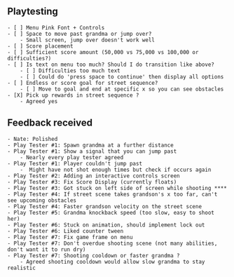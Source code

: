 ## Playtesting
    - [ ] Menu Pink Font + Controls
    - [ ] Space to move past grandma or jump over?
        - Small screen, jump over doesn't work well
    - [ ] Score placement
    - [ ] Sufficient score amount (50,000 vs 75,000 vs 100,000 or difficulties?)
    - [ ] Is text on menu too much? Should I do transition like above?
        - [ ] Difficulties too much text
        - [ ] Could do 'press space to continue' then display all options
    - [ ] Endless or score goal for street sequence?
        - [ ] Move to goal and end at specific x so you can see obstacles
    - [X] Pick up rewards in street sequence ?
        - Agreed yes

## Feedback received
    - Nate: Polished
    - Play Tester #1: Spawn grandma at a further distance
    - Play Tester #1: Show a signal that you can jump past
        - Nearly every play tester agreed
    - Play Tester #1: Player couldn't jump past
        -  Might have not shot enough times but check if occurs again
    - Play Tester #2: Adding an interactive controls screen
    - Play Tester #3: Fix Score Display (currently floats)
    - Play Tester #3: Got stuck on left side of screen while shooting ****
    - Play Tester #4: If street scene takes grandson's x too far, can't see upcoming obstacles
    - Play Tester #4: Faster grandson velocity on the street scene
    - Play Tester #5: Grandma knockback speed (too slow, easy to shoot her)
    - Play Tester #6: Stuck on animation, should implement lock out
    - Play Tester #6: Liked counter tween
    - Play Tester #7: Fix game frame on menu
    - Play Tester #7: Don't overdue shooting scene (not many abilities, don't want it to run dry)
    - Play Tester #7: Shooting cooldown or faster grandma ?
        - Agreed shooting cooldown would allow slow grandma to stay realistic